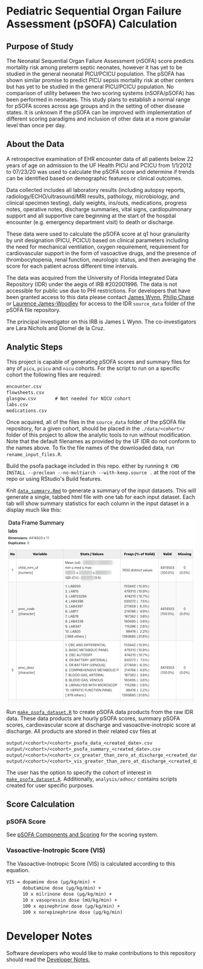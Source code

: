 # Pediatric Sequential Organ Failure Assessment (pSOFA) Calculation

## Purpose of Study
The Neonatal Sequential Organ Failure Assessment (nSOFA) score predicts mortality risk among preterm septic neonates, however it has yet to be studied in the general neonatal PICU/PCICU population. The pSOFA has shown similar promise to predict PICU sepsis mortality risk at other centers but has yet to be studied in the general PICU/PCICU population. No comparison of utility between the two scoring systems (nSOFA/pSOFA) has been performed in neonates. This study plans to establish a normal range for pSOFA scores across age groups and in the setting of other disease states. It is unknown if the pSOFA can be improved with implementation of different scoring paradigms and inclusion of other data at a more granular level than once per day.

## About the Data
A retrospective examination of EHR encounter data of all patients below 22 years of age on admission to the UF Health PICU and PCICU from 1/1/2012 to 07/23/20 was used to calculate the pSOFA score and determine if trends can be identified based on demographic features or clinical outcomes.

Data collected includes all laboratory results (including autopsy reports, radiology/ECHO/ultrasound/MRI results, pathology, microbiology, and clinical specimen testing), daily weights, ins/outs, medications, progress notes, operative notes, discharge summaries, vital signs, cardiopulmonary support and all supportive care beginning at the start of the hospital encounter (e.g. emergency department visit) to death or discharge. 

These data were used to calculate the pSOFA score at q1 hour granularity by unit designation (PICU, PCICU) based on clinical parameters including the need for mechanical ventilation, oxygen requirement, requirement for cardiovascular support in the form of vasoactive drugs, and the presence of thrombocytopenia, renal function, neurologic status, and then averaging the score for each patient across different time intervals.

The data was acquired from the University of Florida Integrated Data Repository (IDR) under the aegis of IRB #202001996. The data is not accessible for public use due to PHI restrictions. For developers that have been granted access to this data please contact [James Wynn](james.wynn@peds.ufl.edu), [Philip Chase](pbc@ufl.edu) or [Laurence James-Woodley](lawjames1@ufl.edu) for access to the IDR `source_data` folder of the pSOFA file repository.

The principal investigator on this IRB is James L Wynn. The co-investigators are Lara Nichols and Diomel de la Cruz.

## Analytic Steps
This project is capable of generating pSOFA scores and summary files for any of `picu`, `pcicu` and `nicu` cohorts. For the script to run on a specific cohort the following files are required:
```
encounter.csv
flowsheets.csv
glasgow.csv       # Not needed for NICU cohort
labs.csv
medications.csv
```
Once acquired, all of the files in the `source_data` folder of the pSOFA file repository, for a given cohort, should be placed in the `./data/<cohort>/` folder of this project to allow the analytic tools to run without modification. Note that the default filenames as provided by the UF IDR do not conform to the names above. To fix the file names of the downloaded data, run `rename_input_files.R`.

Build the psofa package included in this repo. either by running `R CMD INSTALL --preclean --no-multiarch --with-keep.source .` at the root of the repo or using RStudio's Build features.

Knit [`data_summary.Rmd`](analysis/data_summary.Rmd) to generate a summary of the input datasets. This will generate a single, tabbed html file with one tab for each input dataset. Each tab will show summary statistics for each column in the input dataset in a display much like this:

![sample data frame summary](images/sample_data_frame_summary.png)

Run [`make_psofa_dataset.R`](analysis/make_psofa_dataset.R) to create pSOFA data products from the raw IDR data. These data products are hourly pSOFA scores,
summary pSOFA scores, cardiovascular score at discharge and vasoactive-inotropic score at discharge. All products are stored in their related csv files at 

```
output/<cohort>/<cohort>_psofa_data_<created_date>.csv
output/<cohort>/<cohort>_psofa_summary_<created_date>.csv
output/<cohort>/<cohort>_cv_greater_than_zero_at_discharge_<created_date>.csv
output/<cohort>/<cohort>_vis_greater_than_zero_at_discharge_<created_date>.csv
```

The user has the option to specify the cohort of interest in [`make_psofa_dataset.R`](analysis/make_psofa_dataset.R). Additionally, `analysis/adhoc/` contains scripts created for user specific purposes.

## Score Calculation

### pSOFA Score
See [pSOFA Components and Scoring](psofa_components_and_scoring.pdf) for the scoring system.

### Vasoactive-Inotropic Score (VIS)

The Vasoactive-Inotropic Score (VIS) is calculated according to this equation.

```
VIS = dopamine dose (μg/kg/min) +
      dobutamine dose (μg/kg/min) +
      10 x milrinone dose (μg/kg/min) +
      10 x vasopressin dose (mU/kg/min) +
      100 x epinephrine dose (μg/kg/min) +
      100 x norepinephrine dose (μg/kg/min)
```

# Developer Notes
Software developers who would like to make contributions to this repository should read the [Developer Notes.](developer_notes.md)


